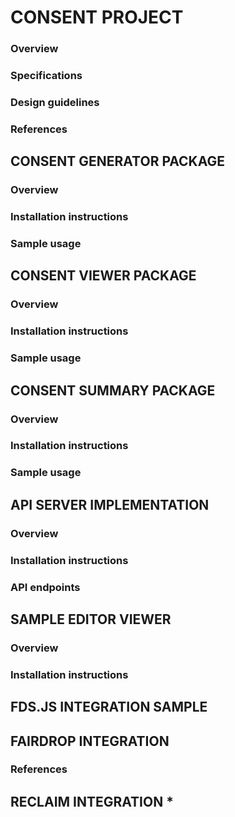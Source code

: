 # CONSENT PROJECT 
### Overview 
### Specifications 

### Design guidelines 
### References 
### 

## CONSENT GENERATOR PACKAGE
### Overview
### Installation instructions 
### Sample usage

## CONSENT VIEWER PACKAGE
### Overview
### Installation instructions 
### Sample usage

## CONSENT SUMMARY PACKAGE 
### Overview
### Installation instructions 
### Sample usage

## API SERVER IMPLEMENTATION 
### Overview
### Installation instructions 
### API endpoints 

## SAMPLE EDITOR VIEWER
### Overview
### Installation instructions 

## FDS.JS INTEGRATION SAMPLE 

## FAIRDROP INTEGRATION
### References 

## RECLAIM INTEGRATION *




